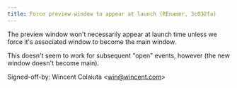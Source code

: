 ```yaml
---
title: Force preview window to appear at launch (REnamer, 3c032fa)
---
```


The preview window won't necessarily appear at launch time unless we force it's associated window to become the main window.

This doesn't seem to work for subsequent "open" events, however (the new window doesn't become main).

Signed-off-by: Wincent Colaiuta &lt;win@wincent.com&gt;
